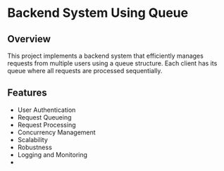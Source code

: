 # Backend System Using Queue

## Overview
This project implements a backend system that efficiently manages requests from multiple users using a queue structure. Each client has its queue where all requests are processed sequentially.

## Features
- User Authentication
- Request Queueing
- Request Processing
- Concurrency Management
- Scalability
- Robustness
- Logging and Monitoring
-